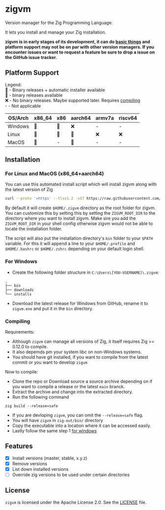 # zigvm
Version manager for the Zig Programming Language.

It lets you install and manage your Zig installation.

**zigvm is in early stages of its development, it can do [basic things](#features) and platform support 
may not be on par with other version managers. If you encounter issues or want to request a feature
be sure to drop a issue on the GitHub issue tracker.**

## Platform Support
Legend:  
🎉 - Binary releases + automatic installer available  
💪 - binary releases available  
❌ - No binary releases. Maybe supported later. Requires [compiling](#compiling)  
\- - Not applicable

| OS/Arch | x86_64 | x86 | aarch64 | armv7a | riscv64 |
|---------|--------|-----|---------|--------|---------|
| Windows |   💪   |  💪 |    ❌   |   -    |    -    |
| Linux   |   🎉   |  🎉 |    🎉   |   ❌   |    ❌   |  
| MacOS   |   🎉   |  -  |    🎉   |   -    |    -    |

## Installation
### For Linux and MacOS (x86_64+aarch64)
You can use this automated install script which will install zigvm along with the latest version of Zig

```sh
curl --proto '=https' --tlsv1.2 -sSf https://raw.githubusercontent.com/AMythicDev/zigvm/main/scripts/install.sh | sh
```

By default it will create `$HOME/.zigvm` directory as the root folder for zigvm. You can customize this by setting this
by setting the `ZIGVM_ROOT_DIR` to the directory where you want to install zigvm. Make sire you add the `ZIGVM_ROOT_DIR`
in your shell config otherwise zigvm would not be able to locate the installation folder.

The script will also put the installation directory's `bin` folder to your `$PATH` variable. For this it will append
a line to your `$HOME/.profile` and `$HOME/.bashrc` or `$HOME/.zshrc` depending on your default login shell.

### For Windows
* Create the following folder structure in `C:\Users\[YOU-USERNAME]\.zigvm`:
```
.
├── bin
├── downloads
└── installs
```
* Download the latest release for Windows from GitHub, rename it to `zigvm.exe` and put it in the `bin` directory.

### Compiling
Requirements:  
- Although `zigvm` can manage all versions of Zig, it itself requires Zig >= 0.12.0 to compile.
- It also depemds pm your system libc on non-Windows systems.
- You should have git installed, if you want to compile from the latest commit or you want to develop `zigvm`

Now to compile:
- Clone the repo or Download source a source archive depending on if you want to compile a release or the latest `main` branck.
- Extract the archive and change into the extracted directory.
- Run the following command
```
zig build --release=safe
```
- If you are devloping `zigvm`, you can omit the `--release=safe` flag.
- You will have `zigvm` in `zig-out/bin/` directory
- Copy the executable into a location where it can be accessed easily.
- Lastly follow the same step 1 [for windows](#for-windows) 

## Features
- [x] Install versions (master, stable, x.y.z)
- [x] Remove versions
- [x] List down installed versions
- [ ] Override zig versions to be used under certain directories

## License
`zigvm` is licensed under the Apache License 2.0. See the [LICENSE](./LICENSE) file.
